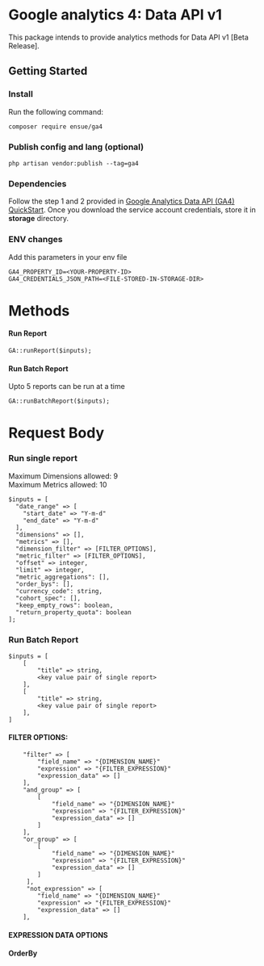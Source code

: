 # Google analytics 4: Data API v1

This package intends to provide analytics methods for Data API v1 [Beta Release].

## Getting Started

### Install
Run the following command:
```
composer require ensue/ga4
```

### Publish config and lang (optional)
```
php artisan vendor:publish --tag=ga4
```

### Dependencies
Follow the step 1 and 2 provided in
[Google Analytics Data API (GA4) QuickStart](https://developers.google.com/analytics/devguides/reporting/data/v1/quickstart-client-libraries).
Once you download the service account credentials, store it in **storage** directory.

### ENV changes
Add this parameters in your env file
```
GA4_PROPERTY_ID=<YOUR-PROPERTY-ID>
GA4_CREDENTIALS_JSON_PATH=<FILE-STORED-IN-STORAGE-DIR>
```

# Methods
#### Run Report
```
GA::runReport($inputs);
```

#### Run Batch Report
Upto 5 reports can be run at a time
```
GA::runBatchReport($inputs);
```

# Request Body
### Run single report
Maximum Dimensions allowed: 9 <br/>
Maximum Metrics allowed: 10

```
$inputs = [
  "date_range" => [
    "start_date" => "Y-m-d"
    "end_date" => "Y-m-d"
  ],
  "dimensions" => [],
  "metrics" => [],
  "dimension_filter" => [FILTER_OPTIONS],
  "metric_filter" => [FILTER_OPTIONS],
  "offset" => integer,
  "limit" => integer,
  "metric_aggregations": [],
  "order_bys": [],
  "currency_code": string,
  "cohort_spec": [],
  "keep_empty_rows": boolean,
  "return_property_quota": boolean
];
```

### Run Batch Report
```
$inputs = [
    [
        "title" => string,
        <key value pair of single report>
    ],
    [
        "title" => string,
        <key value pair of single report>
    ],
]
```
#### FILTER OPTIONS:
```
    "filter" => [
        "field_name" => "{DIMENSION_NAME}"
        "expression" => "{FILTER_EXPRESSION}"
        "expression_data" => []
    ],
    "and_group" => [
        [
            "field_name" => "{DIMENSION_NAME}"
            "expression" => "{FILTER_EXPRESSION}"
            "expression_data" => []
        ]
    ],
    "or_group" => [
        [
            "field_name" => "{DIMENSION_NAME}"
            "expression" => "{FILTER_EXPRESSION}"
            "expression_data" => []
        ]
     ],
     "not_expression" => [
        "field_name" => "{DIMENSION_NAME}"
        "expression" => "{FILTER_EXPRESSION}"
        "expression_data" => []
    ],
```
#### EXPRESSION DATA OPTIONS

#### OrderBy
